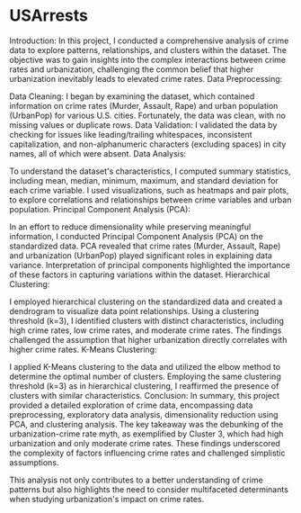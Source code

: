# USArrests
Introduction:
In this project, I conducted a comprehensive analysis of crime data to explore patterns, relationships, and clusters within the dataset. The objective was to gain insights into the complex interactions between crime rates and urbanization, challenging the common belief that higher urbanization inevitably leads to elevated crime rates.
Data Preprocessing:

Data Cleaning: I began by examining the dataset, which contained information on crime rates (Murder, Assault, Rape) and urban population (UrbanPop) for various U.S. cities. Fortunately, the data was clean, with no missing values or duplicate rows.
Data Validation: I validated the data by checking for issues like leading/trailing whitespaces, inconsistent capitalization, and non-alphanumeric characters (excluding spaces) in city names, all of which were absent.
Data Analysis:

To understand the dataset's characteristics, I computed summary statistics, including mean, median, minimum, maximum, and standard deviation for each crime variable.
I used visualizations, such as heatmaps and pair plots, to explore correlations and relationships between crime variables and urban population.
Principal Component Analysis (PCA):

In an effort to reduce dimensionality while preserving meaningful information, I conducted Principal Component Analysis (PCA) on the standardized data.
PCA revealed that crime rates (Murder, Assault, Rape) and urbanization (UrbanPop) played significant roles in explaining data variance.
Interpretation of principal components highlighted the importance of these factors in capturing variations within the dataset.
Hierarchical Clustering:

I employed hierarchical clustering on the standardized data and created a dendrogram to visualize data point relationships.
Using a clustering threshold (k=3), I identified clusters with distinct characteristics, including high crime rates, low crime rates, and moderate crime rates.
The findings challenged the assumption that higher urbanization directly correlates with higher crime rates.
K-Means Clustering:

I applied K-Means clustering to the data and utilized the elbow method to determine the optimal number of clusters.
Employing the same clustering threshold (k=3) as in hierarchical clustering, I reaffirmed the presence of clusters with similar characteristics.
Conclusion:
In summary, this project provided a detailed exploration of crime data, encompassing data preprocessing, exploratory data analysis, dimensionality reduction using PCA, and clustering analysis. The key takeaway was the debunking of the urbanization-crime rate myth, as exemplified by Cluster 3, which had high urbanization and only moderate crime rates. These findings underscored the complexity of factors influencing crime rates and challenged simplistic assumptions.

This analysis not only contributes to a better understanding of crime patterns but also highlights the need to consider multifaceted determinants when studying urbanization's impact on crime rates.
